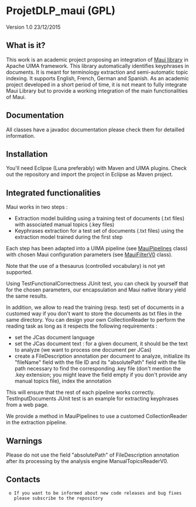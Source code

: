 # ProjetDLP_maui (GPL)

Version 1.0 23/12/2015
  
What is it?
-----------

  This work is an academic project proposing an integration of 
  [Maui library](https://github.com/zelandiya/maui) in Apache UIMA 
  framework. This library automatically identifies keyphrases in 
  documents. It is meant for terminology extraction and semi-automatic
  topic indexing. It supports English, French, German and Spanish.
  As an academic project developed in a short period of time, it is
  not meant to fully integrate Maui Library but to provide a working
  integration of the main functionalities of Maui.


Documentation
-------------

  All classes have a javadoc documentation please check them for 
  detailled information.


Installation
------------

  You'll need Eclipse (Luna preferably) with Maven and UIMA plugins.
  Check out the repository and import the project in Eclipse as Maven
  project.


Integrated functionalities
-----------------------------
  Maui works in two steps : 
  * Extraction model building using a training test of documents (.txt files) 
  with associated manual topics (.key files)
  * Keyphrases extraction for a test set of documents (.txt files)
  using the extraction model trained during the first step
  
Each step has been adapted into a UIMA pipeline (see [MauiPipelines](https://github.com/solenee/ProjetDLP_maui/blob/v00/mauilibrary/src/main/java/fr/unantes/uima/mauilibrary/pipeline/MauiPipelines.java) class) 
with chosen Maui configuration parameters (see [MauiFilterV0](https://github.com/solenee/ProjetDLP_maui/blob/v00/mauilibrary/src/main/java/fr/unantes/uima/mauilibrary/refactoring/MauiFilterV0.java) class).
  
Note that the use of a thesaurus (controlled vocabulary) is not yet supported.
  
Using TestFunctionalCorrectness JUnit test, you can check by
yourself that for the chosen parameters, our encapsulation and Maui
native library yield the same results.
  
In addition, we allow to read the training (resp. test) set of documents 
in a customed way if you don't want to store the documents as txt 
files in the same directory. You can design your own CollectionReader to
perform the reading task as long as it respects the following requirements :
  * set the JCas document language
  * set the JCas document text : for a given document, it should be the 
  text to analyze (we want to process one document per JCas)
  * create a FileDescription annotation per document to analyze, 
  initialize its "fileName" field with the file ID and its "absolutePath"
  field with the file path necessary to find the corresponding .key file
  (don't mention the .key extension; you might leave the field empty
  if you don't provide any manual topics file), index the annotation
  
This will ensure that the rest of each pipeline works correctly.
TestInputDocuments JUnit test is an example for extracting keyphrases 
from a web page. 
  
We provide a method in MauiPipelines to use a customed CollectionReader
in the extraction pipeline. 
  
  
Warnings
--------
Please do not use the field "absolutePath" of FileDescription 
annotation after its processing by the analysis engine 
ManualTopicsReaderV0.
  

Contacts
--------

     o If you want to be informed about new code releases and bug fixes
       please subscribe to the repository

